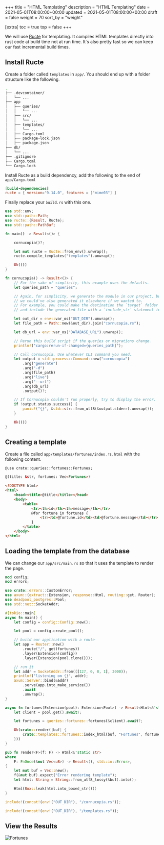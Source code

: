 +++
title = "HTML Templating"
description = "HTML Templating"
date = 2021-05-01T08:00:00+00:00
updated = 2021-05-01T08:00:00+00:00
draft = false
weight = 70
sort_by = "weight"


[extra]
toc = true
top = false
+++

We will use [Ructe](https://github.com/kaj/ructe) for templating. It compiles HTML templates directly into rust code at build time not at run time. It's also pretty fast so we can keep our fast incremental build times.

## Install Ructe

Create a folder called `templates` in `app/`. You should end up with a folder structure like the following.


```sh
.
├── .devcontainer/
│   └── ...
├── app
│   ├── queries/
│   │   └── ...
│   ├── src/
│   │   └── ...
│   ├── templates/
│   │   └── ...
│   ├── Cargo.toml
│   ├── package-lock.json
│   ├── package.json
├── db/
│   └── ...
├── .gitignore
├── Cargo.toml
└── Cargo.lock
```

Install Ructe as a build dependency, add the following to the end of `app/Cargo.toml`

```toml
[build-dependencies]
ructe = { version="0.14.0", features = ["mime03"] }
```

Finally replace your `build.rs` with this one.

```rust
use std::env;
use std::path::Path;
use ructe::{Result, Ructe};
use std::path::PathBuf;

fn main() -> Result<()> {

    cornucopia()?;

    let mut ructe = Ructe::from_env().unwrap();
    ructe.compile_templates("templates").unwrap();

    Ok(())
}

fn cornucopia() -> Result<()> {
    // For the sake of simplicity, this example uses the defaults.
    let queries_path = "queries";

    // Again, for simplicity, we generate the module in our project, but
    // we could've also generated it elsewhere if we wanted to.
    // For example, you could make the destination the `target` folder
    // and include the generated file with a `include_str` statement in your project.

    let out_dir = env::var_os("OUT_DIR").unwrap();
    let file_path = Path::new(&out_dir).join("cornucopia.rs");

    let db_url = env::var_os("DATABASE_URL").unwrap();

    // Rerun this build script if the queries or migrations change.
    println!("cargo:rerun-if-changed={queries_path}");

    // Call cornucopia. Use whatever CLI command you need.
    let output = std::process::Command::new("cornucopia")
        .arg("generate")
        .arg("-d")
        .arg(file_path)
        .arg("live")
        .arg("--url")
        .arg(db_url)
        .output()?;

    // If Cornucopia couldn't run properly, try to display the error.
    if !output.status.success() {
        panic!("{}", &std::str::from_utf8(&output.stderr).unwrap());
    }

    Ok(())
}
```

## Creating a template

Create a file called `app/templates/fortunes/index.rs.html` with the following content.

```html
@use crate::queries::fortunes::Fortunes;

@(title: &str, fortunes: Vec<Fortunes>)

<!DOCTYPE html>
<html>
    <head><title>@title</title></head>
    <body>
        <table>
            <tr><th>id</th><th>message</th></tr>
            @for fortune in fortunes {
                <tr><td>@fortune.id</td><td>@fortune.message</td></tr>
            }
        </table>
    </body>
</html>
```

## Loading the template from the database

We can change our `app/src/main.rs` so that it uses the template to render the page.

```rust
mod config;
mod errors;

use crate::errors::CustomError;
use axum::{extract::Extension, response::Html, routing::get, Router};
use deadpool_postgres::Pool;
use std::net::SocketAddr;

#[tokio::main]
async fn main() {
    let config = config::Config::new();

    let pool = config.create_pool();

    // build our application with a route
    let app = Router::new()
        .route("/", get(fortunes))
        .layer(Extension(config))
        .layer(Extension(pool.clone()));

    // run it
    let addr = SocketAddr::from(([127, 0, 0, 1], 3000));
    println!("listening on {}", addr);
    axum::Server::bind(&addr)
        .serve(app.into_make_service())
        .await
        .unwrap();
}

async fn fortunes(Extension(pool): Extension<Pool>) -> Result<Html<&'static str>, CustomError> {
    let client = pool.get().await?;

    let fortunes = queries::fortunes::fortunes(&client).await?;

    Ok(crate::render(|buf| {
        crate::templates::fortunes::index_html(buf, "Fortunes", fortunes)
    }))
}

pub fn render<F>(f: F) -> Html<&'static str>
where
    F: FnOnce(&mut Vec<u8>) -> Result<(), std::io::Error>,
{
    let mut buf = Vec::new();
    f(&mut buf).expect("Error rendering template");
    let html: String = String::from_utf8_lossy(&buf).into();

    Html(Box::leak(html.into_boxed_str()))
}

include!(concat!(env!("OUT_DIR"), "/cornucopia.rs"));

include!(concat!(env!("OUT_DIR"), "/templates.rs"));
```

## View the Results


![Fortunes](/rendered-template.png)